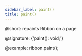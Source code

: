 ```yaml
---
sidebar_label: paint()
title: paint()
---          
```


@short: repaints Ribbon on a page

@signature: {'paint(): void;'}

@example:
ribbon.paint();
